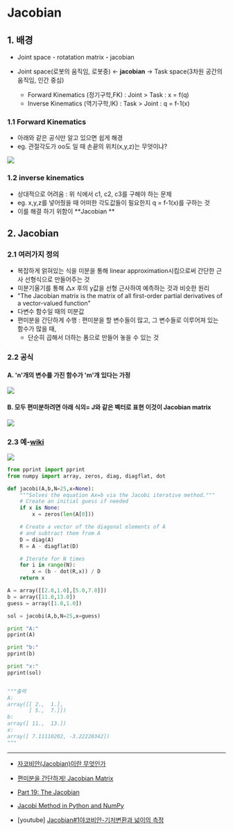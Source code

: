# Jacobian 

## 1. 배경 

- Joint space - rotatation matrix - jacobian 

- Joint space(로봇의 움직임, 로봇중) \<\- **jacobian** \-\> Task space(3차원 공간의 움직임, 인간 중심)

    - Forward Kinematics (정기구학,FK) : Joint > Task  : x = f(q)
    - Inverse Kinematics (역기구학,IK) : Task > Joint  : q = f-1(x)
    

    
### 1.1 Forward Kinematics
- 아래와 같은 공식만 알고 있으면 쉽게 해경 
- eg. 관절각도가 oo도 일 때 손끝의 위치(x,y,z)는 무엇이냐?
    

![](http://1.bp.blogspot.com/-Q6mQjXXuSZg/UqgB7LK6r6I/AAAAAAAACFU/7yX_fFcz8b8/s400/daum_equation_1386742162854.png)



### 1.2 inverse kinematics
- 상대적으로 어려움 : 위 식에서 c1, c2, c3를 구해야 하는 문제 
- eg.  x,y,z를 넣어줬을 때 어떠한 각도값들이 필요한지 q = f-1(x)를 구하는 것
- 이를 해결 하기 위함이 **Jacobian ** 

## 2. Jacobian

### 2.1 여러가지 정의 

- 복잡하게 얽혀있는 식을 미분을 통해 linear approximation시킴으로써 간단한 근사 선형식으로 만들어주는 것
- 미분기울기를 통해 △x 후의 y값을 선형 근사하여 예측하는 것과 비슷한 원리
- "The Jacobian matrix is the matrix of all first-order partial derivatives of a vector-valued function" 
- 다변수 함수일 때의 미분값
- 편미분을 간단하게 수행 : 편미분을 할 변수들이 많고, 그 변수들로 이루어져 있는 함수가 많을 때, 
    - 단순히 곱해서 더하는 폼으로 만들어 놓을 수 있는 것

### 2.2 공식 

####  A.  'n'개의 변수를 가진 함수가 'm'개 있다는 가정

![](https://postfiles.pstatic.net/20140512_105/jinohpark79_1399895378163qBl6n_GIF/jacobian1.GIF?type=w2)


#### B. 모두 편미분하려면 아래 식의=  J와 같은 벡터로 표현 이것이 Jacobian matrix 


![](https://postfiles.pstatic.net/20140512_15/jinohpark79_1399895493407FS5R1_GIF/jacobian2.GIF?type=w2)


### 2.3 예-[wiki](https://en.wikipedia.org/wiki/Jacobian_matrix_and_determinant)


![](https://i.stack.imgur.com/6RBkW.png)


```python 
from pprint import pprint
from numpy import array, zeros, diag, diagflat, dot

def jacobi(A,b,N=25,x=None):
    """Solves the equation Ax=b via the Jacobi iterative method."""
    # Create an initial guess if needed                                                                                                                                                            
    if x is None:
        x = zeros(len(A[0]))

    # Create a vector of the diagonal elements of A                                                                                                                                                
    # and subtract them from A                                                                                                                                                                     
    D = diag(A)
    R = A - diagflat(D)

    # Iterate for N times                                                                                                                                                                          
    for i in range(N):
        x = (b - dot(R,x)) / D
    return x

A = array([[2.0,1.0],[5.0,7.0]])
b = array([11.0,13.0])
guess = array([1.0,1.0])

sol = jacobi(A,b,N=25,x=guess)

print "A:"
pprint(A)

print "b:"
pprint(b)

print "x:"
pprint(sol)


"""출력 
A:
array([[ 2.,  1.],
       [ 5.,  7.]])
b:
array([ 11.,  13.])
x:
array([ 7.11110202, -3.22220342])
"""
```


---

- [자코비안(Jacobian)이란 무엇인가](http://t-robotics.blogspot.com/2013/12/jacobian.html)

- [편미분을 간단하게! Jacobian Matrix](https://blog.naver.com/jinohpark79/110190680093)

- [Part 19: The Jacobian](https://home.wlu.edu/~levys/kalman_tutorial/kalman_19.html)

- [Jacobi Method in Python and NumPy](https://www.quantstart.com/articles/Jacobi-Method-in-Python-and-NumPy)

- [youtube] [Jacobian#1야코비안-기저변환과 넓이의 측정](https://www.youtube.com/watch?v=kzKQUVNEPhc&list=PL0q7DjoZohFuMRNxE9nvU16nx607cRGxI) 